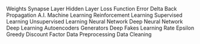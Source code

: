 Weights
Synapse
Layer
Hidden Layer
Loss Function
Error
Delta
Back Propagation
A.I.
Machine Learning
Reinforcement Learning
Supervised Learning
Unsupervised Learning
Neural Network
Deep Neural Network
Deep Learning
Autoencoders
Generators
Deep Fakes
Learning Rate
Epsilon Greedy
Discount Factor
Data Preprocessing
Data Cleaning